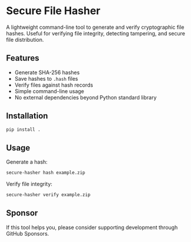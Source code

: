 # Secure File Hasher

A lightweight command-line tool to generate and verify cryptographic file hashes.
Useful for verifying file integrity, detecting tampering, and secure file distribution.

## Features
- Generate SHA-256 hashes
- Save hashes to `.hash` files
- Verify files against hash records
- Simple command-line usage
- No external dependencies beyond Python standard library

## Installation
```bash
pip install .
```

## Usage
Generate a hash:
```bash
secure-hasher hash example.zip
```

Verify file integrity:
```bash
secure-hasher verify example.zip
```

## Sponsor
If this tool helps you, please consider supporting development through GitHub Sponsors.
